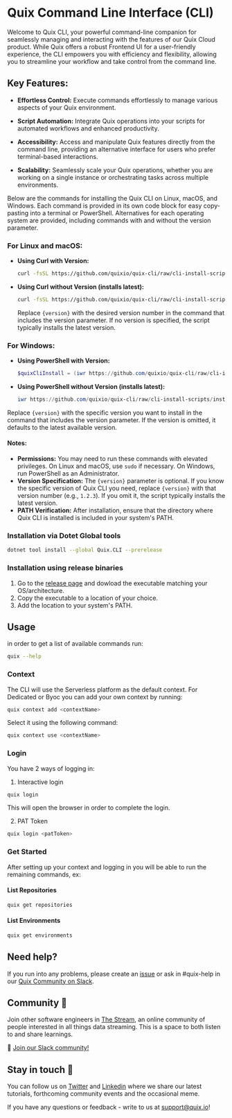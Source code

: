 # Quix Command Line Interface (CLI)

Welcome to Quix CLI, your powerful command-line companion for seamlessly managing and interacting with the features of our Quix Cloud product. While Quix offers a robust Frontend UI for a user-friendly experience, the CLI empowers you with efficiency and flexibility, allowing you to streamline your workflow and take control from the command line.

## Key Features:

- **Effortless Control:** Execute commands effortlessly to manage various aspects of your Quix environment.
  
- **Script Automation:** Integrate Quix operations into your scripts for automated workflows and enhanced productivity.

- **Accessibility:** Access and manipulate Quix features directly from the command line, providing an alternative interface for users who prefer terminal-based interactions.

- **Scalability:** Seamlessly scale your Quix operations, whether you are working on a single instance or orchestrating tasks across multiple environments.

Below are the commands for installing the Quix CLI on Linux, macOS, and Windows. Each command is provided in its own code block for easy copy-pasting into a terminal or PowerShell. Alternatives for each operating system are provided, including commands with and without the version parameter.

### For Linux and macOS:

- **Using Curl with Version:**

  ```bash
  curl -fsSL https://github.com/quixio/quix-cli/raw/cli-install-scripts/install.sh | bash -s -- -v={version}
  ```

- **Using Curl without Version (installs latest):**

  ```bash
  curl -fsSL https://github.com/quixio/quix-cli/raw/cli-install-scripts/install.sh | bash
  ```

  Replace `{version}` with the desired version number in the command that includes the version parameter. If no version is specified, the script typically installs the latest version.

### For Windows:

- **Using PowerShell with Version:**

  ```powershell
  $quixCliInstall = (iwr https://github.com/quixio/quix-cli/raw/cli-install-scripts/install.ps1 -useb).Content; iex "$quixCliInstall {version}"
  ```

- **Using PowerShell without Version (installs latest):**

  ```powershell
  iwr https://github.com/quixio/quix-cli/raw/cli-install-scripts/install.ps1 -useb | iex
  ```

Replace `{version}` with the specific version you want to install in the command that includes the version parameter. If the version is omitted, it defaults to the latest available version.

#### Notes:

- **Permissions:** You may need to run these commands with elevated privileges. On Linux and macOS, use `sudo` if necessary. On Windows, run PowerShell as an Administrator.
- **Version Specification:** The `{version}` parameter is optional. If you know the specific version of Quix CLI you need, replace `{version}` with that version number (e.g., `1.2.3`). If you omit it, the script typically installs the latest version.
- **PATH Verification:** After installation, ensure that the directory where Quix CLI is installed is included in your system's PATH.

### Installation via Dotet Global tools

```bash
dotnet tool install --global Quix.CLI --prerelease
```
### Installation using release binaries

1. Go to the [release page](https://github.com/quixio/quix-cli/releases) and dowload the executable matching your OS/architecture.
2. Copy the executable to a location of your choice.
3. Add the location to your system's PATH.

## Usage

in order to get a list of available commands run: 
```bash
quix --help
```

### Context

The CLI will use the Serverless platform as the default context.
For Dedicated or Byoc you can add your own context by running: 
```bash 
quix context add <contextName>
```
 
Select it using the following command:
```bash
quix context use <contextName>
```

### Login

You have 2 ways of logging in:

1. Interactive login
```bash
quix login
```
This will open the browser in order to complete the login.

2. PAT Token
```bash
quix login <patToken>
```

### Get Started

After setting up your context and logging in you will be able to run the remaining commands, ex:

#### List Repositories

```bash
quix get repositories
```

#### List Environments

```bash
quix get environments
```

## Need help?

If you run into any problems, please create an [issue](https://github.com/quixio/quix-cli/issues) or ask in #quix-help in our [Quix Community on Slack](https://quix.io/slack-invite).  

## Community 👭

Join other software engineers in [The Stream](https://quix.io/slack-invite), an online community of people interested in all things data streaming. This is a space to both listen to and share learnings.

🙌  [Join our Slack community!](https://quix.io/slack-invite)

## Stay in touch 👋

You can follow us on [Twitter](https://twitter.com/quix_io) and [Linkedin](https://www.linkedin.com/company/70925173) where we share our latest tutorials, forthcoming community events and the occasional meme.  

If you have any questions or feedback - write to us at support@quix.io!

